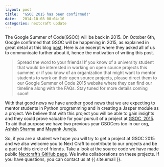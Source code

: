 ```yaml
---
layout: post
title:  "GSOC 2015 has been confirmed!"
date:   2014-10-08 00:04:10
categories: nextcraft update 
---
```


The Google Summer of Code(GSOC) will be back in 2015. On October 6th, Google confirmed that GSOC will be happening in 2015, as explained in great detail at this blog [post][googleblog]. Here is an excerpt where they asked all of us to communicate further about it, hence the motivation of writing this post. 

> Spread the word to your friends! If you know of a university student that would be 
> interested in working on open source projects this summer, or if you know of 
> an organization that might want to mentor students to work on their open source projects, 
> please direct them to our Google Summer of Code 2015 website where they can find 
> our timeline along with the FAQs. Stay tuned for more details coming soon!


With that good news we have another good news that we are expecting to mentor students in Python programming and in creating a Jasper module as a project. We believe that with this project you will be able to gain insights and they could prove valuable for your pursuit of a project at [GSOC, 2015][gsoc]. To aid that purpose we have two previous year GSOCers too in our org, [Ashish Sharma][kartaa] and [Mayank Juneja][mayankjuneja].

So, if you are a student we hope you will try to get a project at GSOC 2015 and we also welcome you to Next Craft to contribute to our projects and be a part of this circle of friends. Take a look at the source code we have made public [Nextcraft’s GitHub page][nextcraft]. We invite collaborations on these projects. If you have questions, you can contact us at {{ site.email }}.


[nextcraft]:   https://github.com/nextcraft
[googleblog]: http://google-opensource.blogspot.in/2014/10/google-summer-of-code-2015-and-google.html
[gsoc]: http://www.google-melange.com/gsoc/homepage/google/gsoc2015
[kartaa]: https://github.com/kartaa
[mayankjuneja]: https://github.com/mayankjuneja

